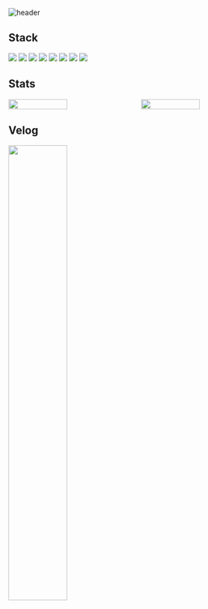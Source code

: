 ![header](https://capsule-render.vercel.app/api?type=waving&color=timeAuto&height=300&section=header&text=Park%20Do%20Young&fontSize=90)

## Stack

<img src="https://img.shields.io/badge/HTML5-E34F26?style=flat&logo=HTML5&logoColor=white"/>
<img src="https://img.shields.io/badge/CSS3-1572B6?style=flat&logo=CSS3&logoColor=white"/>
<img src="https://img.shields.io/badge/javaScript-F7DF1E?style=flat&logo=javaScript&logoColor=white"/>
<img src="https://img.shields.io/badge/TypeScript-3178C6?style=flat&logo=TypeScript&logoColor=white"/>

<img src="https://img.shields.io/badge/Vue.js-4FC08D?style=flat&logo=Vue.js&logoColor=white"/>
<img src="https://img.shields.io/badge/Nuxt.js-00DC82?style=flat&logo=Nuxt.js&logoColor=white"/>
<img src="https://img.shields.io/badge/React.js-61DAFB?style=flat&logo=React&logoColor=white"/>
<img src="https://img.shields.io/badge/Next.js-000000?style=flat&logo=Next.js&logoColor=white"/>

## Stats

<div style="display: flex; justify-content: space-between;">
  <img src="https://github-readme-stats.vercel.app/api?username=mollly-dev&theme=highcontrast" width="48%" height="100%"/>
  <img src="https://github-readme-stats.vercel.app/api/top-langs/?username=mollly-dev&layout=compact" width="48%" height="100%"/>
</div>

## Velog

<a href="https://velog.io/@mollly">
  <img src="https://velog-readme-stats.vercel.app/api?name=mollly" width="48%"/>
</a>
